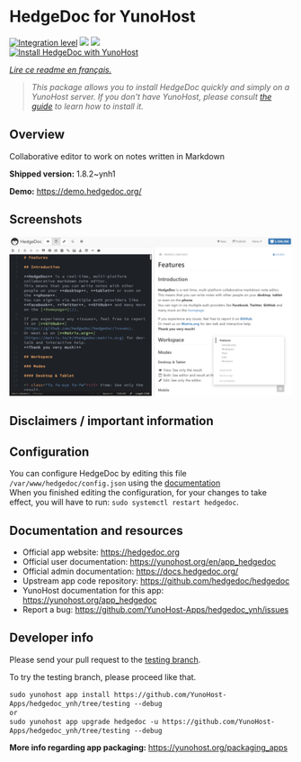 <!--
N.B.: This README was automatically generated by https://github.com/YunoHost/apps/tree/master/tools/README-generator
It shall NOT be edited by hand.
-->

# HedgeDoc for YunoHost

[![Integration level](https://dash.yunohost.org/integration/hedgedoc.svg)](https://dash.yunohost.org/appci/app/hedgedoc) ![](https://ci-apps.yunohost.org/ci/badges/hedgedoc.status.svg) ![](https://ci-apps.yunohost.org/ci/badges/hedgedoc.maintain.svg)  
[![Install HedgeDoc with YunoHost](https://install-app.yunohost.org/install-with-yunohost.svg)](https://install-app.yunohost.org/?app=hedgedoc)

*[Lire ce readme en français.](./README_fr.md)*

> *This package allows you to install HedgeDoc quickly and simply on a YunoHost server.
If you don't have YunoHost, please consult [the guide](https://yunohost.org/#/install) to learn how to install it.*

## Overview

Collaborative editor to work on notes written in Markdown

**Shipped version:** 1.8.2~ynh1

**Demo:** https://demo.hedgedoc.org/

## Screenshots

![](./doc/screenshots/screenshot.png)

## Disclaimers / important information

## Configuration

You can configure HedgeDoc by editing this file `/var/www/hedgedoc/config.json` using the [documentation](https://github.com/hedgedoc/hedgedoc/blob/master/docs/configuration.md)  
When you finished editing the configuration, for your changes to take effect, you will have to run: `sudo systemctl restart hedgedoc`.

## Documentation and resources

* Official app website: https://hedgedoc.org
* Official user documentation: https://yunohost.org/en/app_hedgedoc
* Official admin documentation: https://docs.hedgedoc.org/
* Upstream app code repository: https://github.com/hedgedoc/hedgedoc
* YunoHost documentation for this app: https://yunohost.org/app_hedgedoc
* Report a bug: https://github.com/YunoHost-Apps/hedgedoc_ynh/issues

## Developer info

Please send your pull request to the [testing branch](https://github.com/YunoHost-Apps/hedgedoc_ynh/tree/testing).

To try the testing branch, please proceed like that.
```
sudo yunohost app install https://github.com/YunoHost-Apps/hedgedoc_ynh/tree/testing --debug
or
sudo yunohost app upgrade hedgedoc -u https://github.com/YunoHost-Apps/hedgedoc_ynh/tree/testing --debug
```

**More info regarding app packaging:** https://yunohost.org/packaging_apps